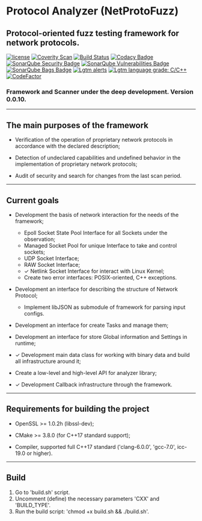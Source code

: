 # Protocol Analyzer (NetProtoFuzz)
<h2><b>Protocol-oriented fuzz testing framework for network protocols.</b></h2>

[![license](https://img.shields.io/github/license/mashape/apistatus.svg)](https://github.com/Vitaliy-Grigoriev/Protocol-Analyzer/blob/master/LICENSE)
[![Coverity Scan](https://img.shields.io/coverity/scan/10369.svg)](https://scan.coverity.com/projects/vitaliy-grigoriev-protocol-analyzer)
[![Build Status](https://travis-ci.org/Vitaliy-Grigoriev/Protocol-Analyzer.svg?branch=master)](/Vitaliy-Grigoriev/Protocol-Analyzer)
[![Codacy Badge](https://api.codacy.com/project/badge/Grade/62752273b4bc42d7af29b182c97295d3)](https://www.codacy.com/app/vit.link420/Protocol-Analyzer?utm_source=github.com&amp;utm_medium=referral&amp;utm_content=Vitaliy-Grigoriev/Protocol-Analyzer&amp;utm_campaign=Badge_Grade)
[![SonarQube Security Badge](https://sonarcloud.io/api/project_badges/measure?project=Protocol-Analyzer&metric=security_rating)](https://sonarcloud.io/api/project_badges/measure?project=Protocol-Analyzer&metric=security_rating)
[![SonarQube Vulnerabilities Badge](https://sonarcloud.io/api/project_badges/measure?project=Protocol-Analyzer&metric=vulnerabilities)](https://sonarcloud.io/api/project_badges/measure?project=Protocol-Analyzer&metric=vulnerabilities)
[![SonarQube Bags Badge](https://sonarcloud.io/api/project_badges/measure?project=Protocol-Analyzer&metric=bugs)](https://sonarcloud.io/api/project_badges/measure?project=Protocol-Analyzer&metric=bugs)
[![Lgtm alerts](https://img.shields.io/lgtm/alerts/g/Vitaliy-Grigoriev/Protocol-Analyzer.svg?logo=lgtm&logoWidth=18)](https://lgtm.com/projects/g/Vitaliy-Grigoriev/Protocol-Analyzer/alerts/)
[![Lgtm language grade: C/C++](https://img.shields.io/lgtm/grade/cpp/g/Vitaliy-Grigoriev/Protocol-Analyzer.svg?logo=lgtm&logoWidth=18)](https://lgtm.com/projects/g/Vitaliy-Grigoriev/Protocol-Analyzer/context:cpp)
[![CodeFactor](https://www.codefactor.io/repository/github/vitaliy-grigoriev/protocol-analyzer/badge)](https://www.codefactor.io/repository/github/vitaliy-grigoriev/protocol-analyzer)


<h3><b>Framework and Scanner under the deep development.</b> Version 0.0.10.</h3>

--------------
<h2><b>The main purposes of the framework</b></h2>

* Verification of the operation of proprietary network protocols in accordance with the declared description;

* Detection of undeclared capabilities and undefined behavior in the implementation of proprietary network protocols;

* Audit of security and search for changes from the last scan period.

--------------
<h2><b>Current goals</b></h2>

* Development the basis of network interaction for the needs of the framework;
  * Epoll Socket State Pool Interface for all Sockets under the observation;
  * Managed Socket Pool for unique Interface to take and control sockets;
  * UDP Socket Interface;
  * RAW Socket Interface;
  * ✓ Netlink Socket Interface for interact with Linux Kernel;
  * Create two error interfaces: POSIX-oriented, C++ exceptions.

* Development an interface for describing the structure of Network Protocol;
  * Implement libJSON as submodule of framework for parsing input configs.

* Development an interface for create Tasks and manage them;
* Development an interface for store Global information and Settings in runtime;
* ✓ Development main data class for working with binary data and build all infrastructure around it;
* Create a low-level and high-level API for analyzer library;
* ✓ Development Callback infrastructure through the framework.

--------------
<h2><b>Requirements for building the project</b></h2>

* OpenSSL >= 1.0.2h (libssl-dev);

* CMake >= 3.8.0 (for C++17 standard support);

* Compiler, supported full C++17 standard ('clang-6.0.0', 'gcc-7.0', icc-19.0 or higher).

--------------
<h2><b>Build</b></h2>

1. Go to 'build.sh' script.
2. Uncomment (define) the necessary parameters 'CXX' and 'BUILD_TYPE'.
3. Run the build script: 'chmod +x build.sh && ./build.sh'.
